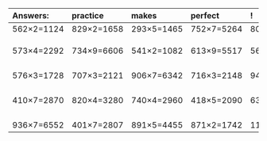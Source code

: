 | Answers: | practice | makes | perfect | ! |
| :--- | :--- | :--- | :--- | :--- |
| 562×2=1124 | 829×2=1658 | 293×5=1465 | 752×7=5264 | 800×2=1600 | 
|   |   |   |   |   | 
|   |   |   |   |   | 
|   |   |   |   |   | 
| 573×4=2292 | 734×9=6606 | 541×2=1082 | 613×9=5517 | 567×6=3402 | 
|   |   |   |   |   | 
|   |   |   |   |   | 
|   |   |   |   |   | 
|   |   |   |   |   | 
| 576×3=1728 | 707×3=2121 | 906×7=6342 | 716×3=2148 | 949×8=7592 | 
|   |   |   |   |   | 
|   |   |   |   |   | 
|   |   |   |   |   | 
|   |   |   |   |   | 
| 410×7=2870 | 820×4=3280 | 740×4=2960 | 418×5=2090 | 631×9=5679 | 
|   |   |   |   |   | 
|   |   |   |   |   | 
|   |   |   |   |   | 
|   |   |   |   |   | 
| 936×7=6552 | 401×7=2807 | 891×5=4455 | 871×2=1742 | 119×6=714 | 
